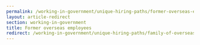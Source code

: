 ```yaml
---
permalink: /working-in-government/unique-hiring-paths/former-overseas-employees/
layout: article-redirect
section: working-in-government
title: Former overseas employees
redirect: /working-in-government/unique-hiring-paths/family-of-overseas-employees/
---
```

